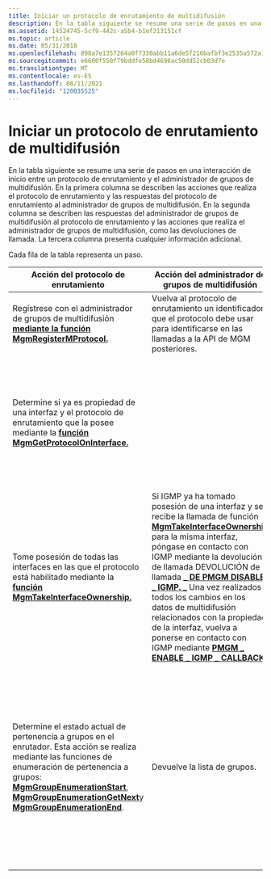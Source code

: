 ```yaml
---
title: Iniciar un protocolo de enrutamiento de multidifusión
description: En la tabla siguiente se resume una serie de pasos en una interacción de inicio entre un protocolo de enrutamiento y el administrador de grupos de multidifusión.
ms.assetid: 14524745-5cf9-442c-a5b4-b1ef313151cf
ms.topic: article
ms.date: 05/31/2018
ms.openlocfilehash: 898a7e1357264a0f7330abb11a6de5f216bafbf3e2535a572a1e956bae151f25
ms.sourcegitcommit: e6600f550f79bddfe58bd4696ac50dd52cb03d7e
ms.translationtype: MT
ms.contentlocale: es-ES
ms.lasthandoff: 08/11/2021
ms.locfileid: "120035525"
---
```

# <a name="starting-up-a-multicast-routing-protocol"></a>Iniciar un protocolo de enrutamiento de multidifusión

En la tabla siguiente se resume una serie de pasos en una interacción de inicio entre un protocolo de enrutamiento y el administrador de grupos de multidifusión. En la primera columna se describen las acciones que realiza el protocolo de enrutamiento y las respuestas del protocolo de enrutamiento al administrador de grupos de multidifusión. En la segunda columna se describen las respuestas del administrador de grupos de multidifusión al protocolo de enrutamiento y las acciones que realiza el administrador de grupos de multidifusión, como las devoluciones de llamada. La tercera columna presenta cualquier información adicional.

Cada fila de la tabla representa un paso.



| Acción del protocolo de enrutamiento                                                                                                                                                                                                                                                                                                                 | Acción del administrador de grupos de multidifusión                                                                                                                                                                                                                                                                                                                                                                                                                                            | Notas                                                                                                                                                                                                                                   |
|-----------------------------------------------------------------------------------------------------------------------------------------------------------------------------------------------------------------------------------------------------------------------------------------------------------------------------------------|---------------------------------------------------------------------------------------------------------------------------------------------------------------------------------------------------------------------------------------------------------------------------------------------------------------------------------------------------------------------------------------------------------------------------------------------------------------------------|-----------------------------------------------------------------------------------------------------------------------------------------------------------------------------------------------------------------------------------------|
| Regístrese con el administrador de grupos de multidifusión [**mediante la función MgmRegisterMProtocol.**](/windows/desktop/api/Mgm/nf-mgm-mgmregistermprotocol)                                                                                                                                                                                                                      | Vuelva al protocolo de enrutamiento un identificador que el protocolo debe usar para identificarse en las llamadas a la API de MGM posteriores.                                                                                                                                                                                                                                                                                                                                                        |                                                                                                                                                                                                                                         |
| Determine si ya es propiedad de una interfaz y el protocolo de enrutamiento que la posee mediante la [**función MgmGetProtocolOnInterface.**](/windows/desktop/api/Mgm/nf-mgm-mgmgetprotocoloninterface)                                                                                                                                                                    |                                                                                                                                                                                                                                                                                                                                                                                                                                                                           | IGMP puede usar esta función para determinar el propietario de una interfaz y realizar un procesamiento específico del protocolo con la información devuelta por esta función.                                                                             |
| Tome posesión de todas las interfaces en las que el protocolo está habilitado mediante la [**función MgmTakeInterfaceOwnership.**](/windows/desktop/api/Mgm/nf-mgm-mgmtakeinterfaceownership)                                                                                                                                                                                | Si IGMP ya ha tomado posesión de una interfaz y se recibe la llamada de función [**MgmTakeInterfaceOwnership**](/windows/desktop/api/Mgm/nf-mgm-mgmtakeinterfaceownership) para la misma interfaz, póngase en contacto con IGMP mediante la devolución de llamada DEVOLUCIÓN de llamada [**\_ DE PMGM DISABLE \_ IGMP. \_**](/windows/win32/api/mgm/nc-mgm-pmgm_disable_igmp_callback) Una vez realizados todos los cambios en los datos de multidifusión relacionados con la propiedad de la interfaz, vuelva a ponerse en contacto con IGMP mediante [**PMGM \_ ENABLE \_ IGMP \_ CALLBACK**](/windows/desktop/api/Mgm/nc-mgm-pmgm_enable_igmp_callback).<br/> | Solo un protocolo puede ser propietario de una interfaz en un momento dado, además de IGMP.                                                                                                                                                            |
| Determine el estado actual de pertenencia a grupos en el enrutador. Esta acción se realiza mediante las funciones de enumeración de pertenencia a grupos: [**MgmGroupEnumerationStart**](/windows/desktop/api/Mgm/nf-mgm-mgmgroupenumerationstart), [**MgmGroupEnumerationGetNext**](/windows/desktop/api/Mgm/nf-mgm-mgmgroupenumerationgetnext)y [**MgmGroupEnumerationEnd**](/windows/desktop/api/Mgm/nf-mgm-mgmgroupenumerationend). | Devuelve la lista de grupos.                                                                                                                                                                                                                                                                                                                                                                                                                                                | Los protocolos de enrutamiento pueden usar los resultados para determinar qué acciones realizar en función de los grupos que ya se han unido. Consulte [Enumeración de grupos](enumerating-groups.md) para obtener un ejemplo completo del uso de estas funciones.<br/> |



 

 

